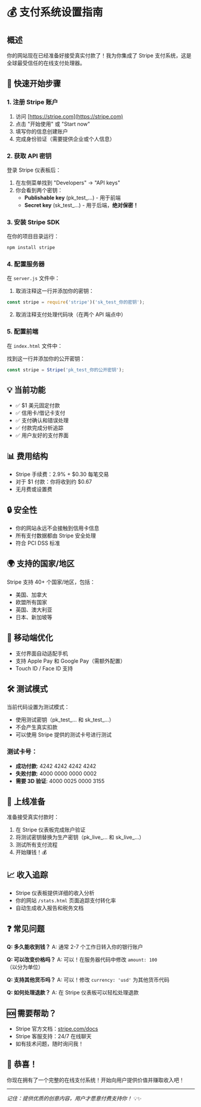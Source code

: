 # 💰 支付系统设置指南

## 概述
你的网站现在已经准备好接受真实付款了！我为你集成了 Stripe 支付系统，这是全球最受信任的在线支付处理器。

## 🚀 快速开始步骤

### 1. 注册 Stripe 账户
1. 访问 [https://stripe.com](https://stripe.com)
2. 点击 "开始使用" 或 "Start now"
3. 填写你的信息创建账户
4. 完成身份验证（需要提供企业或个人信息）

### 2. 获取 API 密钥
登录 Stripe 仪表板后：
1. 在左侧菜单找到 "Developers" → "API keys"
2. 你会看到两个密钥：
   - **Publishable key** (pk_test_...) - 用于前端
   - **Secret key** (sk_test_...) - 用于后端，**绝对保密！**

### 3. 安装 Stripe SDK
在你的项目目录运行：
```bash
npm install stripe
```

### 4. 配置服务器
在 `server.js` 文件中：

1. 取消注释这一行并添加你的密钥：
```javascript
const stripe = require('stripe')('sk_test_你的密钥');
```

2. 取消注释支付处理代码块（在两个 API 端点中）

### 5. 配置前端
在 `index.html` 文件中：

找到这一行并添加你的公开密钥：
```javascript
const stripe = Stripe('pk_test_你的公开密钥');
```

## 💡 当前功能
- ✅ $1 美元固定付款
- ✅ 信用卡/借记卡支付
- ✅ 支付确认和错误处理
- ✅ 付款完成分析追踪
- ✅ 用户友好的支付界面

## 📊 费用结构
- Stripe 手续费：2.9% + $0.30 每笔交易
- 对于 $1 付款：你将收到约 $0.67
- 无月费或设置费

## 🔒 安全性
- 你的网站永远不会接触到信用卡信息
- 所有支付数据都由 Stripe 安全处理
- 符合 PCI DSS 标准

## 🌍 支持的国家/地区
Stripe 支持 40+ 个国家/地区，包括：
- 美国、加拿大
- 欧盟所有国家
- 英国、澳大利亚
- 日本、新加坡等

## 📱 移动端优化
- 支付界面自动适配手机
- 支持 Apple Pay 和 Google Pay（需额外配置）
- Touch ID / Face ID 支持

## 🛠️ 测试模式
当前代码设置为测试模式：
- 使用测试密钥（pk_test_... 和 sk_test_...）
- 不会产生真实扣款
- 可以使用 Stripe 提供的测试卡号进行测试

### 测试卡号：
- **成功付款**: 4242 4242 4242 4242
- **失败付款**: 4000 0000 0000 0002
- **需要 3D 验证**: 4000 0025 0000 3155

## 🚀 上线准备
准备接受真实付款时：
1. 在 Stripe 仪表板完成账户验证
2. 将测试密钥替换为生产密钥（pk_live_... 和 sk_live_...）
3. 测试所有支付流程
4. 开始赚钱！💰

## 📈 收入追踪
- Stripe 仪表板提供详细的收入分析
- 你的网站 `/stats.html` 页面追踪支付转化率
- 自动生成收入报告和税务文档

## ❓ 常见问题

**Q: 多久能收到钱？**
A: 通常 2-7 个工作日转入你的银行账户

**Q: 可以改变价格吗？**
A: 可以！在服务器代码中修改 `amount: 100` （以分为单位）

**Q: 支持其他货币吗？**
A: 可以！修改 `currency: 'usd'` 为其他货币代码

**Q: 如何处理退款？**
A: 在 Stripe 仪表板可以轻松处理退款

## 🆘 需要帮助？
- Stripe 官方文档：[stripe.com/docs](https://stripe.com/docs)
- Stripe 客服支持：24/7 在线聊天
- 如有技术问题，随时询问我！

## 🎉 恭喜！
你现在拥有了一个完整的在线支付系统！开始向用户提供价值并赚取收入吧！

---
*记住：提供优质的创意内容，用户才愿意付费支持你！* 💡✨ 